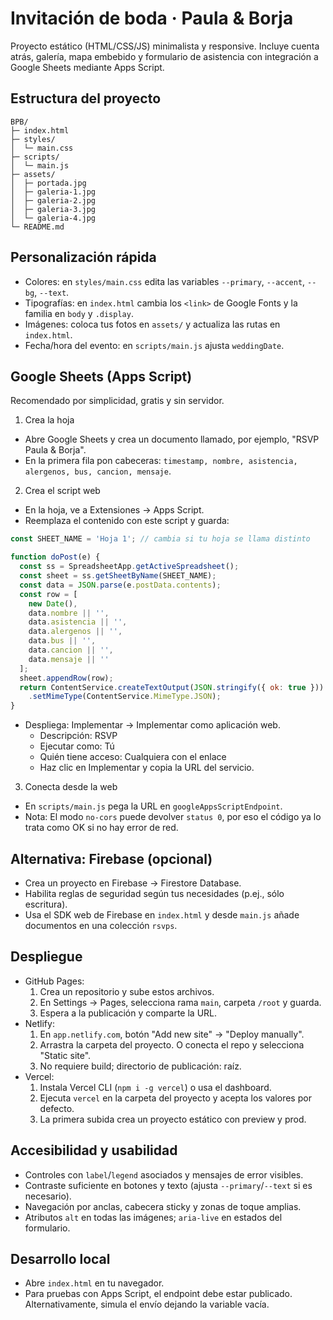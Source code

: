 # Invitación de boda · Paula & Borja

Proyecto estático (HTML/CSS/JS) minimalista y responsive. Incluye cuenta atrás, galería, mapa embebido y formulario de asistencia con integración a Google Sheets mediante Apps Script.

## Estructura del proyecto
```
BPB/
├─ index.html
├─ styles/
│  └─ main.css
├─ scripts/
│  └─ main.js
├─ assets/
│  ├─ portada.jpg
│  ├─ galeria-1.jpg
│  ├─ galeria-2.jpg
│  ├─ galeria-3.jpg
│  └─ galeria-4.jpg
└─ README.md
```

## Personalización rápida
- Colores: en `styles/main.css` edita las variables `--primary`, `--accent`, `--bg`, `--text`.
- Tipografías: en `index.html` cambia los `<link>` de Google Fonts y la familia en `body` y `.display`.
- Imágenes: coloca tus fotos en `assets/` y actualiza las rutas en `index.html`.
- Fecha/hora del evento: en `scripts/main.js` ajusta `weddingDate`.

## Google Sheets (Apps Script)
Recomendado por simplicidad, gratis y sin servidor.

1) Crea la hoja
- Abre Google Sheets y crea un documento llamado, por ejemplo, "RSVP Paula & Borja".
- En la primera fila pon cabeceras: `timestamp, nombre, asistencia, alergenos, bus, cancion, mensaje`.

2) Crea el script web
- En la hoja, ve a Extensiones → Apps Script.
- Reemplaza el contenido con este script y guarda:
```javascript
const SHEET_NAME = 'Hoja 1'; // cambia si tu hoja se llama distinto

function doPost(e) {
  const ss = SpreadsheetApp.getActiveSpreadsheet();
  const sheet = ss.getSheetByName(SHEET_NAME);
  const data = JSON.parse(e.postData.contents);
  const row = [
    new Date(),
    data.nombre || '',
    data.asistencia || '',
    data.alergenos || '',
    data.bus || '',
    data.cancion || '',
    data.mensaje || ''
  ];
  sheet.appendRow(row);
  return ContentService.createTextOutput(JSON.stringify({ ok: true }))
    .setMimeType(ContentService.MimeType.JSON);
}
```
- Despliega: Implementar → Implementar como aplicación web.
  - Descripción: RSVP
  - Ejecutar como: Tú
  - Quién tiene acceso: Cualquiera con el enlace
  - Haz clic en Implementar y copia la URL del servicio.

3) Conecta desde la web
- En `scripts/main.js` pega la URL en `googleAppsScriptEndpoint`.
- Nota: El modo `no-cors` puede devolver `status 0`, por eso el código ya lo trata como OK si no hay error de red.

## Alternativa: Firebase (opcional)
- Crea un proyecto en Firebase → Firestore Database.
- Habilita reglas de seguridad según tus necesidades (p.ej., sólo escritura).
- Usa el SDK web de Firebase en `index.html` y desde `main.js` añade documentos en una colección `rsvps`.

## Despliegue
- GitHub Pages:
  1. Crea un repositorio y sube estos archivos.
  2. En Settings → Pages, selecciona rama `main`, carpeta `/root` y guarda.
  3. Espera a la publicación y comparte la URL.
- Netlify:
  1. En `app.netlify.com`, botón "Add new site" → "Deploy manually".
  2. Arrastra la carpeta del proyecto. O conecta el repo y selecciona "Static site".
  3. No requiere build; directorio de publicación: raíz.
- Vercel:
  1. Instala Vercel CLI (`npm i -g vercel`) o usa el dashboard.
  2. Ejecuta `vercel` en la carpeta del proyecto y acepta los valores por defecto.
  3. La primera subida crea un proyecto estático con preview y prod.

## Accesibilidad y usabilidad
- Controles con `label`/`legend` asociados y mensajes de error visibles.
- Contraste suficiente en botones y texto (ajusta `--primary`/`--text` si es necesario).
- Navegación por anclas, cabecera sticky y zonas de toque amplias.
- Atributos `alt` en todas las imágenes; `aria-live` en estados del formulario.

## Desarrollo local
- Abre `index.html` en tu navegador.
- Para pruebas con Apps Script, el endpoint debe estar publicado. Alternativamente, simula el envío dejando la variable vacía.

